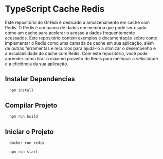 # TypeScript Cache Redis

Este repositório do GitHub é dedicado a armazenamento em cache com Redis. O Redis é um banco de dados em memória que pode ser usado como um cache para acelerar o acesso a dados frequentemente acessados. Este repositório contém exemplos e documentação sobre como implementar o Redis como uma camada de cache em sua aplicação, além de outras ferramentas e recursos para ajudá-lo a otimizar o desempenho e a escalabilidade do cache com Redis. Com este repositório, você pode aprender como tirar o máximo proveito do Redis para melhorar a velocidade e a eficiência da sua aplicação.

## Instalar Dependencias

```sh
  npm install
```

## Compilar Projeto

```sh
  npm run build
```

## Iniciar o Projeto

```sh
  docker run redis

  npm run start
```

